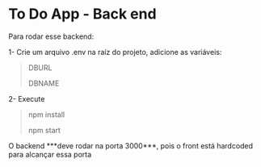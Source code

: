 # To Do App - Back end

<p>Para rodar esse backend:</p>

1- Crie um arquivo .env na raíz do projeto, adicione as variáveis: 

>DBURL
>
>DBNAME

2- Execute

>npm install
>
>npm start

<p>O backend ***deve rodar na porta 3000***, pois o front está hardcoded para alcançar essa porta</p>

